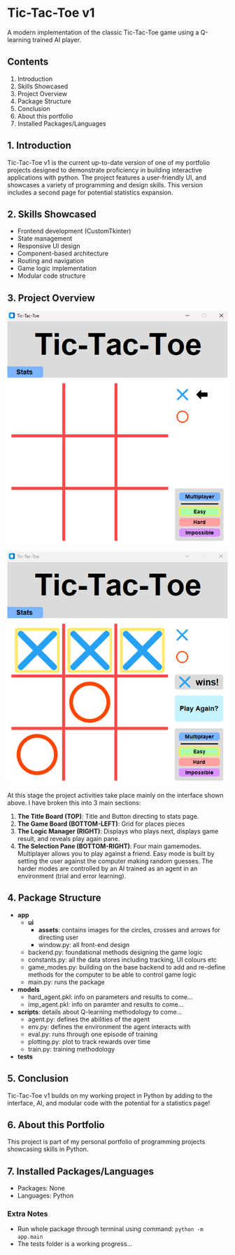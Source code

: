 # Tic-Tac-Toe v1

A modern implementation of the classic Tic-Tac-Toe game using a Q-learning trained AI player.

## Contents
1. Introduction
2. Skills Showcased
3. Project Overview
4. Package Structure
5. Conclusion
6. About this portfolio
7. Installed Packages/Languages

## 1. Introduction

Tic-Tac-Toe v1 is the current up-to-date version of one of my portfolio projects designed to demonstrate proficiency in building interactive applications with python. The project features a user-friendly UI, and showcases a variety of programming and design skills. This version includes a second page for potential statistics expansion.

## 2. Skills Showcased

- Frontend development (CustomTkinter)
- State management
- Responsive UI design
- Component-based architecture
- Routing and navigation
- Game logic implementation
- Modular code structure

## 3. Project Overview

![TicTacToeInterface](/images/TicTacToeInterface.png)

![TicTacToeInterface](/images/winner.png)

At this stage the project activities take place mainly on the interface shown above. I have broken this into 3 main sections:

1. **The Title Board (TOP)**: Title and Button directing to stats page.
2. **The Game Board (BOTTOM-LEFT)**: Grid for places pieces
3. **The Logic Manager (RIGHT)**: Displays who plays next, displays game result, and reveals play again pane.
4. **The Selection Pane (BOTTOM-RIGHT)**: Four main gamemodes. Multiplayer allows you to play against a friend. Easy mode is built by setting the user against the computer making random guesses. The harder modes are controlled by an AI trained as an agent in an environment (trial and error learning).

## 4. Package Structure
- **app**
    - **ui**
        - **assets**: contains images for the circles, crosses and arrows for directing user
        - window.py: all front-end design
    - backend.py: foundational methods designing the game logic
    - constants.py: all the data stores including tracking, UI colours etc
    - game_modes.py: building on the base backend to add and re-define methods for the computer to be able to control game logic
    - main.py: runs the package
- **models**
    - hard_agent.pkl: info on parameters and results to come...
    - imp_agent.pkl: info on paramter and results to come...
- **scripts**: details about Q-learning methodology to come...
    - agent.py: defines the abilities of the agent
    - env.py: defines the environment the agent interacts with
    - eval.py: runs through one episode of training
    - plotting.py: plot to track rewards over time
    - train.py: training methodology
- **tests**

## 5. Conclusion

Tic-Tac-Toe v1 builds on my working project in Python by adding to the interface, AI, and modular code with the potential for a statistics page!

## 6. About this Portfolio

This project is part of my personal portfolio of programming projects showcasing skills in Python.

## 7. Installed Packages/Languages

- Packages: None
- Languages: Python

### Extra Notes
- Run whole package through terminal using command: `python -m app.main`
- The tests folder is a working progress...
